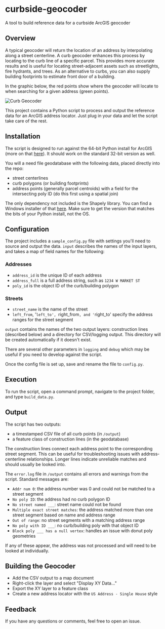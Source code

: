curbside-geocoder
==================

A tool to build reference data for a curbside ArcGIS geocoder

## Overview

A typical geocoder will return the location of an address by interpolating along a street centerline. A curb geocoder enhances this process by locating to the curb line of a specific parcel. This provides more accurate results and is useful for locating street-adjacent assets such as streetlights, fire hydrants, and trees. As an alternative to curbs, you can also supply building footprints to estimate front door of a building.

In the graphic below, the red points show where the geocoder will locate to when searching for a given address (green points).

![Curb Geocoder](http://i.imgur.com/q47ewKb.png)



This project contains a Python script to process and output the reference data for an ArcGIS address locator. Just plug in your data and let the script take care of the rest.

## Installation

The script is designed to run against the 64-bit Python install for ArcGIS (more on that [here](http://resources.arcgis.com/en/help/main/10.1/index.html#/Background_Geoprocessing_64_bit/002100000040000000/)). It should work on the standard 32-bit version as well.

You will a need file geodatabase with the following data, placed directly into the repo:

- street centerlines
- curb polygons (or building footprints)
- address points (generally parcel centroids) with a field for the intersecting poly ID (do this first using a spatial join)

The only dependency not included is the Shapely library. You can find a Windows installer of that [here](http://www.lfd.uci.edu/~gohlke/pythonlibs/). Make sure to get the version that matches the bits of your Python install, not the OS.

## Configuration

The project includes a `sample_config.py` file with settings you'll need to source and output the data. `input` describes the names of the input layers, and takes a map of field names for the following:

### Addresses
- `address_id` is the unique ID of each address
- `address_full` is a full address string, such as `1234 W MARKET ST`
- `poly_id` is the object ID of the curb/building polygon

### Streets
- `street_name` is the name of the street
- `left_from`, '`left_to', `right_from`, and '`right_to' specify the address ranges for the street segment

`output` contains the names of the two output layers: construction lines (described below) and a directory for CSV/logging output. This directory will be created automatically if it doesn't exist.

There are several other parameters in `logging` and `debug` which may be useful if you need to develop against the script.

Once the config file is set up, save and rename the file to `config.py`.

## Execution

To run the script, open a command prompt, navigate to the project folder, and type `build_data.py`.

## Output

The script has two outputs:

- a timestamped CSV file of all curb points (in `/output`)
- a feature class of construction lines (in the geodatabase)

The construction lines connect each address point to the corresponding street segment. This can be useful for troubleshooting issues with address-centerline relationships. Longer lines indicate unreliable matches and should usually be looked into.

The `error.log` file in `/output` contains all errors and warnings from the script. Standard messages are:

- `Addr num 0`: the address number was 0 and could not be matched to a street segment
- `No poly ID`: the address had no curb polygon ID
- `No street named ___`: street name could not be found
- `Multiple exact street matches`: the address matched more than one street segment based on name and address range
- `Out of range`: no street segments with a matching address range
- `No poly with ID ___`: no curb/building poly with that object ID
- `Block poly ___ has a null vertex`: handles an issue with donut poly geometries

If any of these appear, the address was not processed and will need to be looked at individually.

## Building the Geocoder

- Add the CSV output to a map document
- Right-click the layer and select "Display XY Data..."
- Export the XY layer to a feature class
- Create a new address locator with the `US Address - Single House` style

## Feedback

If you have any questions or comments, feel free to open an issue.